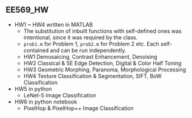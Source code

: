 ## EE569_HW
- HW1 ~ HW4 written in MATLAB
  - The substitution of inbuilt functions with self-defined ones was intentional, since it was required by the class.
  - `prob1.m` for Problem 1, `prob2.m` for Problem 2 etc. Each self-contained and can be run independently.
  - HW1 Demosaicing, Contrast Enhancement, Denoising
  - HW2 Classical & SE Edge Detection, Digital & Color Half Toning
  - HW3 Geometric Morphing, Paranoma, Morphological Processing
  - HW4 Texture Classification & Segmentation, SIFT, BoW Classification
- HW5 in python
  - LeNet-5 Image Classification
- HW6 in python notebook
  - PixelHop & PixelHop++ Image Classification

